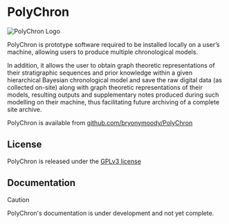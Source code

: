# PolyChron

<!-- Logo path must be inside docs/, but logo is used in both.  -->
![PolyChron Logo](assets/img/logo.png)

PolyChron is prototype software required to be installed locally on a user’s machine, allowing users to produce multiple chronological models.

In addition, it allows the user to obtain graph theoretic representations of their stratigraphic sequences and prior knowledge within a given hierarchical Bayesian chronological model and save the raw digital data (as collected on-site) along with graph theoretic representations of their models, resulting outputs and supplementary notes produced during such modelling on their machine, thus facilitating future archiving of a complete site archive.

PolyChron is available from [github.com/bryonymoody/PolyChron](https://github.com/bryonymoody/PolyChron)


## License

PolyChron is released under the [GPLv3 license](https://github.com/bryonymoody/PolyChron/blob/main/LICSENSE)


## Documentation

> [!CAUTION]
> PolyChron's documentation is under development and not yet complete.
